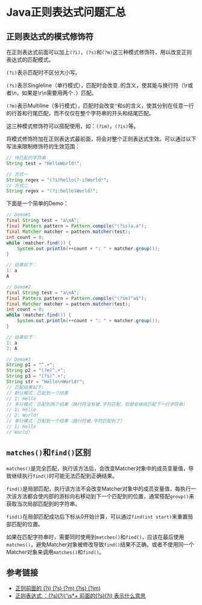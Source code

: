 # Java正则表达式问题汇总

## 正则表达式的模式修饰符

在正则表达式前面可以加上`(?i)`，`(?s)`和`(?m)`这三种模式修饰符，用以改变正则表达式的匹配模式。

`(?i)`表示匹配时不区分大小写。

`(?s)`表示Singleline（单行模式），匹配时会改变`.`的含义，使其能与换行符（\r或者\n，如果是\r\n需要用两个`.`）匹配。

`(?m)`表示Multiline（多行模式），匹配时会改变`^`和`$`的含义，使其分别在任意一行的行首和行尾匹配，而不仅仅在整个字符串的开头和结尾匹配。

这三种模式修饰符可以搭配使用，如：`(?im)`，`(?is)`等。
<!--more-->
将模式修饰符加在正则表达式最前面，将会对整个正则表达式生效。可以通过以下写法来限制修饰符的生效范围：

```java
// 待匹配的字符串
String test = "HelloWorld!";

// 方式一
String regex = "(?i)hello(?-i)World!";
// 方式二
String regex = "(?i:hello)World!";
```

下面是一个简单的Demo：

```java
// Demo#1
final String test = "a\nA";
final Pattern pattern = Pattern.compile("(?is)a.a");
final Matcher matcher = pattern.matcher(test);
int count = 0;
while (matcher.find()) {
    System.out.println(++count + ": " + matcher.group());
}

// 结果如下：
1: a
A

// Demo#2
final String test = "a\nA";
final Pattern pattern = Pattern.compile("(?im)^a$");
final Matcher matcher = pattern.matcher(test);
int count = 0;
while (matcher.find()) {
    System.out.println(++count + ": " + matcher.group());
}

// 结果如下：
1: a
2: A

// Demo#3
String p1 = "^.+";
String p2 = "(?m)^.+";
String p3 = "(?s)^.+";
String str = "Hello\nWorld!";
// 匹配结果如下:
// 默认模式：匹配到一个结果
// 1: Hello
// 多行模式：匹配到两个结果（换行符没有被.字符匹配，但是会继续匹配下一行字符串）
// 1: Hello
// 2: World!
// 单行模式：匹配到一个结果（换行符被.字符匹配到了）
// 1: Hello
// World!
```

## `matches()`和`find()`区别

`matches()`是完全匹配，执行该方法后，会改变Matcher对象中的成员变量值，导致继续执行`find()`时可能无法匹配到正确结果。

`find()`是局部匹配，执行该方法不会改变Matcher对象中的成员变量值，每执行一次该方法都会使内部的游标向右移动到下一个匹配到的位置，通常搭配`group()`来获取当次局部匹配到的字符串。

`find()`在局部匹配成功后下标从0开始计算，可以通过`find(int start)`来重置局部匹配的位置。

如果在匹配字符串时，需要同时使用到`matches()`和`find()`，应该在最后使用`matches()`，避免Matcher对象被修改导致`find()`结果不正确。或者不使用同一个Matcher对象来调用`matches()`和`find()`。

## 参考链接

* [正则前面的 (?i) (?s) (?m) (?is) (?im)](https://www.cnblogs.com/tsql/p/6381367.html)
* [正则表达式 ：(?s)(?i)'\\s*+ 前面的(?s)(?i) 表示什么意思](https://zhidao.baidu.com/question/524991537.html)